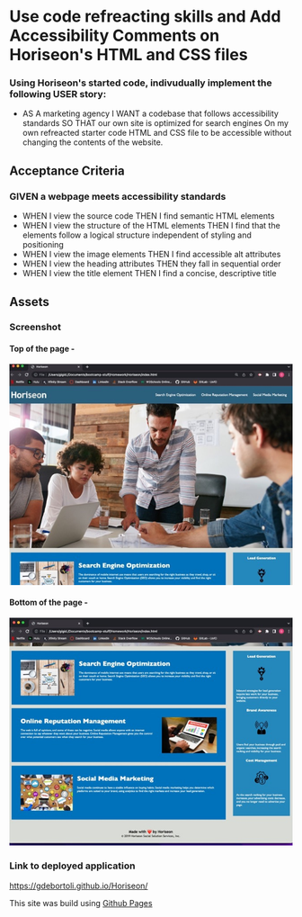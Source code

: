 # Use code refreacting skills and Add Accessibility Comments on Horiseon's HTML and CSS files 

### Using Horiseon's started code, indivudually implement the following USER story: 

* AS A marketing agency I WANT a codebase that follows accessibility standards SO THAT our own site is optimized for search engines On my own refreacted starter code HTML and CSS file to be accessible without changing the contents of the website. 

## Acceptance Criteria 

### GIVEN a webpage meets accessibility standards

* WHEN I view the source code THEN I find semantic HTML elements
* WHEN I view the structure of the HTML elements THEN I find that the elements follow a logical structure independent of styling and positioning
* WHEN I view the image elements THEN I find accessible alt attributes
* WHEN I view the heading attributes THEN they fall in sequential order
* WHEN I view the title element THEN I find a concise, descriptive title

## Assets 

### Screenshot

#### Top of the page - 

![hero and top of the page](./assets/images/Top.jpeg)

#### Bottom of the page -

![bottom and footer of page](./assets/images/Bottom.jpeg)


### Link to deployed application

https://gdebortoli.github.io/Horiseon/

This site was build using [Github Pages](https://gdebortoli.github.io/Horiseon/)



     
 



